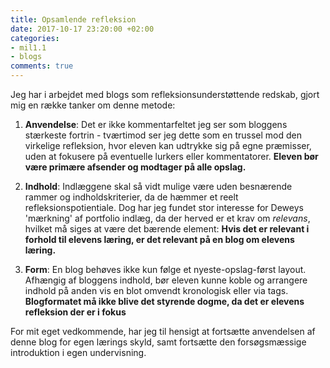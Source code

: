 ```yaml
---
title: Opsamlende refleksion
date: 2017-10-17 23:20:00 +02:00
categories:
- mil1.1
- blogs
comments: true
---
```


Jeg har i arbejdet med blogs som refleksionsunderstøttende redskab, gjort mig en række tanker om denne metode:

1. **Anvendelse**: Det er ikke kommentarfeltet jeg ser som bloggens stærkeste fortrin - tværtimod ser jeg dette som en trussel mod den virkelige refleksion, hvor eleven kan udtrykke sig på egne præmisser, uden at fokusere på eventuelle lurkers eller kommentatorer. **Eleven bør være primære afsender og modtager på alle opslag.**

2. **Indhold**: Indlæggene skal så vidt mulige være uden besnærende rammer og indholdskriterier, da de hæmmer et reelt refleksionspotientiale. Dog har jeg fundet stor interesse for Deweys 'mærkning' af portfolio indlæg, da der herved er et krav om *relevans*, hvilket må siges at være det bærende element: **Hvis det er relevant i forhold til elevens læring, er det relevant på en blog om elevens læring.** 

3. **Form**: En blog behøves ikke kun følge et nyeste-opslag-først layout. Afhængig af bloggens indhold, bør eleven kunne koble og arrangere indhold på anden vis en blot omvendt kronologisk eller via tags. **Blogformatet må ikke blive det styrende dogme, da det er elevens refleksion der er i fokus**

For mit eget vedkommende, har jeg til hensigt at fortsætte anvendelsen af denne blog for egen lærings skyld, samt fortsætte den forsøgsmæssige introduktion i egen undervisning. 